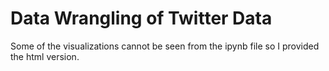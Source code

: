 # Data Wrangling of Twitter Data

Some of the visualizations cannot be seen from the ipynb file so I provided the html version.

